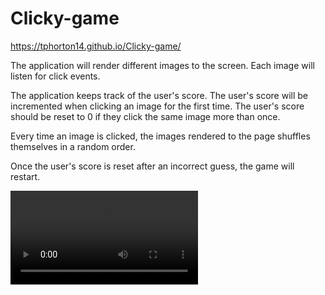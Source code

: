 # Clicky-game

https://tphorton14.github.io/Clicky-game/

The application will render different images to the screen. Each image will listen for click events.

The application keeps track of the user's score. The user's score will be incremented when clicking an image for the first time. The user's score should be reset to 0 if they click the same image more than once.

Every time an image is clicked, the images rendered to the page shuffles themselves in a random order.

Once the user's score is reset after an incorrect guess, the game will restart.

![Movie of Game](https://github.com/Tphorton14/Clicky-game/blob/master/video/Clicky_Game.mkv)
